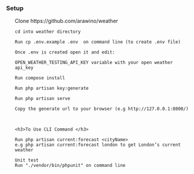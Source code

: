 <h3>Setup </h3>
<ul>
    Clone https://github.com/arawino/weather 

    cd into weather directory 

    Run cp .env.example .env  on command line (to create .env file)

    Once .env is created open it and edit:

    OPEN_WEATHER_TESTING_API_KEY variable with your open weather api_key 

    Run compose install

    Run php artisan key:generate

    Run php artisan serve

    Copy the generate url to your browser (e.g http://127.0.0.1:8000/)



    <h3>To Use CLI Command </h3>

    Run php artisan current:forecast <cityName> 
    e.g php artisan current:forecast london to get London’s current weather

    Unit test
    Run "./vendor/bin/phpunit" on command line

